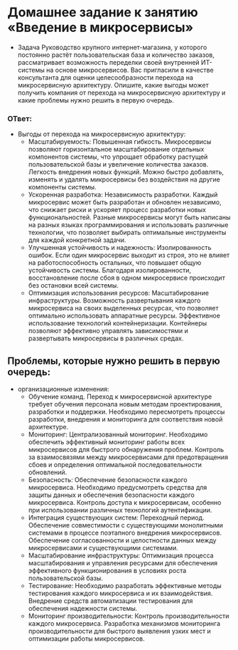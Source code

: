 # Домашнее задание к занятию «Введение в микросервисы»
- Задача
Руководство крупного интернет-магазина, у которого постоянно растёт пользовательская база и количество заказов, рассматривает возможность переделки своей внутренней ИТ-системы на основе микросервисов.
Вас пригласили в качестве консультанта для оценки целесообразности перехода на микросервисную архитектуру.
Опишите, какие выгоды может получить компания от перехода на микросервисную архитектуру и какие проблемы нужно решить в первую очередь.

### ОТвет:
- Выгоды от перехода на микросервисную архитектуру:
  - Масштабируемость:
Повышенная гибкость. Микросервисы позволяют горизонтальное масштабирование отдельных компонентов системы, что упрощает обработку растущей пользовательской базы и увеличение количества заказов.
Легкость внедрения новых функций. Можно быстро добавлять, изменять и удалять микросервисы без воздействия на другие компоненты системы.
  - Ускоренная разработка:
Независимость разработки. Каждый микросервис может быть разработан и обновлен независимо, что снижает риски и ускоряет процесс разработки новых функциональностей.
Разные микросервисы могут быть написаны на разных языках программирования и использовать различные технологии, что позволяет выбирать оптимальные инструменты для каждой конкретной задачи.
  - Улучшенная устойчивость и надежность:
Изолированность ошибок. Если один микросервис выходит из строя, это не влияет на работоспособность остальных, что повышает общую устойчивость системы.
Благодаря изолированности, восстановление после сбоя в одном микросервисе происходит без остановки всей системы.
  - Оптимизация использования ресурсов:
Масштабирование инфраструктуры. Возможность развертывания каждого микросервиса на своих выделенных ресурсах, что позволяет оптимально использовать аппаратные ресурсы.
Эффективное использование технологий контейнеризации. Контейнеры позволяют эффективно управлять зависимостями и развертывать микросервисы в различных средах.

## Проблемы, которые нужно решить в первую очередь:
- организационные изменения:
  - Обучение команд. Переход к микросервисной архитектуре требует обучения персонала новым методам проектирования, разработки и поддержки.
Необходимо пересмотреть процессы разработки, внедрения и мониторинга для соответствия новой архитектуре.
  - Мониторинг:
Централизованный мониторинг. Необходимо обеспечить эффективный мониторинг работы всех микросервисов для быстрого обнаружения проблем.
Контроль за взаимосвязями между микросервисами для предотвращения сбоев и определения оптимальной последовательности обновлений.
  - Безопасность:
Обеспечение безопасности каждого микросервиса. Необходимо предусмотреть средства для защиты данных и обеспечения безопасности каждого микросервиса.
Контроль доступа к микросервисам, особенно при использовании различных технологий аутентификации.
  - Интеграция существующих систем:
Переходный период. Обеспечение совместимости с существующими монолитными системами в процессе поэтапного внедрения микросервисов.
Обеспечение согласованности и целостности данных между микросервисами и существующими системами.
  - Масштабирование инфраструктуры:
Оптимизация процесса масштабирования и управления ресурсами для обеспечения эффективного функционирования в условиях роста пользовательской базы.
  - Тестирование:
Необходимо разработать эффективные методы тестирования каждого микросервиса и их взаимодействия.
Внедрение средств автоматизации тестирования для обеспечения надежности системы.
  - Мониторинг производительности:
Контроль производительности каждого микросервиса. Разработка механизмов мониторинга производительности для быстрого выявления узких мест и оптимизации работы микросервисов.
